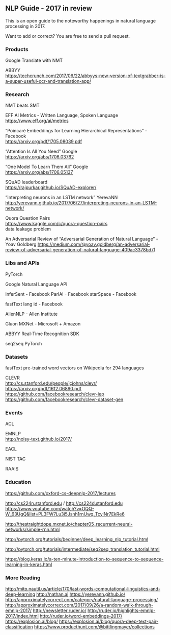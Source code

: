 ## NLP Guide - 2017 in review

This is an open guide to the noteworthy happenings in natural language processing in 2017.

Want to add or correct?  You are free to send a pull request.

### Products

Google Translate with NMT

ABBYY  
https://techcrunch.com/2017/06/22/abbyys-new-version-of-textgrabber-is-a-super-useful-ocr-and-translation-app/


### Research

NMT beats SMT

EFF AI Metrics - Written Language, Spoken Language  
https://www.eff.org/ai/metrics

“Poincaré Embeddings for Learning Hierarchical Representations” - Facebook  
https://arxiv.org/pdf/1705.08039.pdf

“Attention Is All You Need” Google  
https://arxiv.org/abs/1706.03762

“One Model To Learn Them All” Google  
https://arxiv.org/abs/1706.05137

SQuAD leaderboard  
https://rajpurkar.github.io/SQuAD-explorer/

“Interpreting neurons in an LSTM network” YerevaNN
http://yerevann.github.io/2017/06/27/interpreting-neurons-in-an-LSTM-network/

Quora Question Pairs  
https://www.kaggle.com/c/quora-question-pairs  
data leakage problem

An Adversarial Review of “Adversarial Generation of Natural Language”  - Yoav Goldberg
https://medium.com/@yoav.goldberg/an-adversarial-review-of-adversarial-generation-of-natural-language-409ac3378bd7)

### Libs and APIs

PyTorch

Google Natural Language API

InferSent - Facebook
ParlAI - Facebook
starSpace - Facebook

fastText lang id - Facebook

AllenNLP - Allen Institute

Gluon MXNet - Microsoft + Amazon

ABBYY Real-Time Recognition SDK

seq2seq PyTorch


### Datasets

fastText pre-trained word vectors on Wikipedia for 294 languages

CLEVR  
http://cs.stanford.edu/people/jcjohns/clevr/
https://arxiv.org/pdf/1612.06890.pdf
https://github.com/facebookresearch/clevr-iep
https://github.com/facebookresearch/clevr-dataset-gen


### Events

ACL

EMNLP  
http://noisy-text.github.io/2017/

EACL

NIST TAC

RAAIS

### Education

https://github.com/oxford-cs-deepnlp-2017/lectures

http://cs224n.stanford.edu / http://cs224d.stanford.edu  
https://www.youtube.com/watch?v=OQQ-W_63UgQ&list=PL3FW7Lu3i5Jsnh1rnUwq_TcylNr7EkRe6

http://thestraightdope.mxnet.io/chapter05_recurrent-neural-networks/simple-rnn.html

http://pytorch.org/tutorials/beginner/deep_learning_nlp_tutorial.html

http://pytorch.org/tutorials/intermediate/seq2seq_translation_tutorial.html

https://blog.keras.io/a-ten-minute-introduction-to-sequence-to-sequence-learning-in-keras.html


### More Reading

http://mitp.nautil.us/article/170/last-words-computational-linguistics-and-deep-learning
http://nathan.ai
https://yerevann.github.io/
http://approximatelycorrect.com/category/natural-language-processing/
http://approximatelycorrect.com/2017/09/26/a-random-walk-through-emnlp-2017/
http://newsletter.ruder.io/
http://ruder.io/highlights-emnlp-2017/index.html
http://ruder.io/word-embeddings-2017/
https://explosion.ai/blog/
https://explosion.ai/blog/quora-deep-text-pair-classification
https://www.producthunt.com/@bittlingmayer/collections
